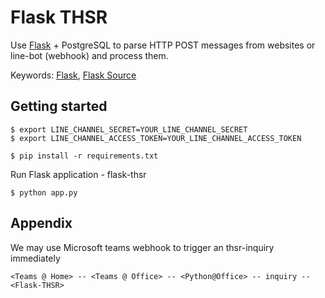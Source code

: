 # Flask THSR

Use [Flask](http://flask.pocoo.org/) + PostgreSQL to parse HTTP POST messages from websites or line-bot (webhook) and process them.

Keywords: [Flask](http://flask.pocoo.org/), [Flask Source](https://github.com/pallets/flask)

## Getting started

```
$ export LINE_CHANNEL_SECRET=YOUR_LINE_CHANNEL_SECRET
$ export LINE_CHANNEL_ACCESS_TOKEN=YOUR_LINE_CHANNEL_ACCESS_TOKEN

$ pip install -r requirements.txt
```

Run Flask application - flask-thsr

```
$ python app.py
```

## Appendix

We may use Microsoft teams webhook to trigger an thsr-inquiry immediately

```
<Teams @ Home> -- <Teams @ Office> -- <Python@Office> -- inquiry -- <Flask-THSR>
```
